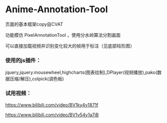 # Anime-Annotation-Tool

页面的基本框架copy自CVAT

功能模仿 PixelAnnotationTool ，使用分水岭算法分割画面

可以直接加载视频并识别变化较大的帧用于标注（见底部柱形图）

### 使用的js插件：

jquery,jquery.mousewheel,highcharts(图表绘制),DPlayer(视频播放),pako(数据压缩/解压),colpick(调色板)

### 试用视频：

https://www.bilibili.com/video/BV1ky4y1871f

https://www.bilibili.com/video/BV1v54y1a7iB
